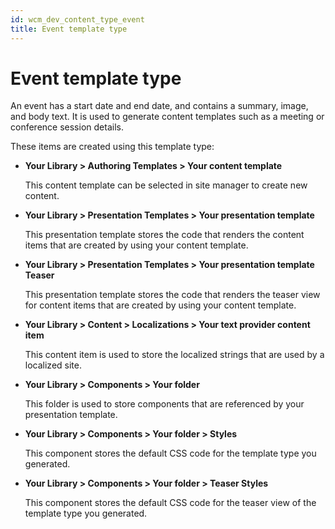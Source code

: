 ```yaml
---
id: wcm_dev_content_type_event
title: Event template type
---
```

# Event template type

An event has a start date and end date, and contains a summary, image, and body text. It is used to generate content templates such as a meeting or conference session details.

These items are created using this template type:

-   **Your Library > Authoring Templates > Your content template**

    This content template can be selected in site manager to create new content.

-   **Your Library > Presentation Templates > Your presentation template**

    This presentation template stores the code that renders the content items that are created by using your content template.

-   **Your Library > Presentation Templates > Your presentation template Teaser**

    This presentation template stores the code that renders the teaser view for content items that are created by using your content template.

-   **Your Library > Content > Localizations > Your text provider content item**

    This content item is used to store the localized strings that are used by a localized site.

-   **Your Library > Components > Your folder**

    This folder is used to store components that are referenced by your presentation template.

-   **Your Library > Components > Your folder > Styles**

    This component stores the default CSS code for the template type you generated.

-   **Your Library > Components > Your folder > Teaser Styles**

    This component stores the default CSS code for the teaser view of the template type you generated.

